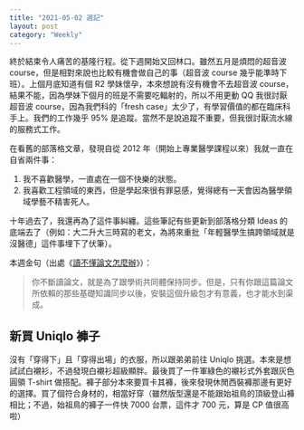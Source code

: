 ```yaml
---
title: "2021-05-02 週記"
layout: post
category: "Weekly"
---
```


終於結束令人痛苦的基隆行程。從下週開始又回林口。雖然五月是煩悶的超音波 course，但是相對來說也比較有機會做自己的事（超音波 course 幾乎能準時下班）。上個月底知道有個 R2 學妹懷孕，本來想說有沒有機會不去超音波 course，結果不能，因為學妹下個月的班是不需要吃輻射的，所以不用更動 QQ 我很討厭超音波 course，因為我們科的「fresh case」太少了，有學習價值的都在臨床科手上。我們的工作幾乎 95% 是追蹤。當然不是說追蹤不重要，但我很討厭流水線的服務式工作。

在看舊的部落格文章，發現自從 2012 年（開始上專業醫學課程以來）我就一直在自省兩件事：

1. 我不喜歡醫學，一直處在一個不快樂的狀態。
2. 我喜歡工程領域的東西，但是學起來很有罪惡感，覺得總有一天會因為醫學領域學藝不精害死人。

十年過去了，我還再為了這件事糾纏。這些筆記有些更新到部落格分類 Ideas 的底端去了（例如：大二升大三時寫的老文，為將來重批「年輕醫學生搞跨領域就是沒醫德」這件事埋下了伏筆）。

本週金句（出處《[讀不懂論文怎麼辦](https://zhuanlan.zhihu.com/p/90113374)》）：

> 你不斷讀論文，就是為了跟學術共同體保持同步。但是，只有你跟這篇論文所依賴的那些基礎知識同步以後，安裝這個升級包才有意義，也才能水到渠成。

## 新買 Uniqlo 褲子

沒有「穿得下」且「穿得出場」的衣服，所以跟弟弟前往 Uniqlo 挑選。本來是想試試白襯衫，不過發現白襯衫超級顯胖。最後買了一件軍綠色的襯衫式外套跟灰色圓領 T-shirt 做搭配。褲子部分本來要買卡其褲，後來發現休閒西裝褲那邊有更好的選擇。買了個符合身材的，相當好穿（雖然版型還是不能跟始祖鳥的頂級登山褲相比；不過，始祖鳥的褲子一件快 7000 台票，這件才 700 元，算是 CP 值很高啦）
